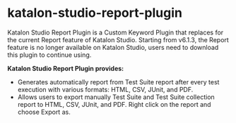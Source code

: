 # katalon-studio-report-plugin
Katalon Studio Report Plugin is a Custom Keyword Plugin that replaces for the current Report feature of Katalon Studio. Starting from v6.1.3, the Report feature is no longer available on Katalon Studio, users need to download this plugin to continue using.

**Katalon Studio Report Plugin provides:**
- Generates automatically report from Test Suite report after every test execution with various formats: HTML, CSV, JUnit, and PDF.
- Allows users to export manually Test Suite and Test Suite collection report to HTML, CSV, JUnit, and PDF. Right click on the report and choose Export as.